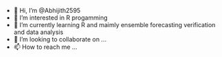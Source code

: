 - 👋 Hi, I’m @Abhijith2595
- 👀 I’m interested in R progamming
- 🌱 I’m currently learning R and maimly ensemble forecasting verification and data analysis
- 💞️ I’m looking to collaborate on ...
- 📫 How to reach me ...

<!---
Abhijith2595/Abhijith2595 is a ✨ special ✨ repository because its `README.md` (this file) appears on your GitHub profile.
You can click the Preview link to take a look at your changes.
--->
